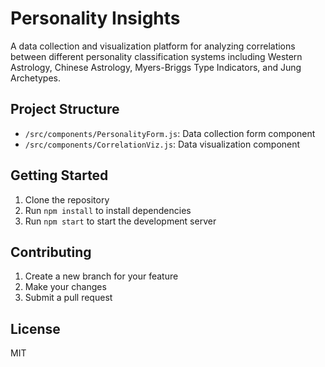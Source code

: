 # Personality Insights

A data collection and visualization platform for analyzing correlations between different personality classification systems including Western Astrology, Chinese Astrology, Myers-Briggs Type Indicators, and Jung Archetypes.

## Project Structure

- `/src/components/PersonalityForm.js`: Data collection form component
- `/src/components/CorrelationViz.js`: Data visualization component

## Getting Started

1. Clone the repository
2. Run `npm install` to install dependencies
3. Run `npm start` to start the development server

## Contributing

1. Create a new branch for your feature
2. Make your changes
3. Submit a pull request

## License

MIT